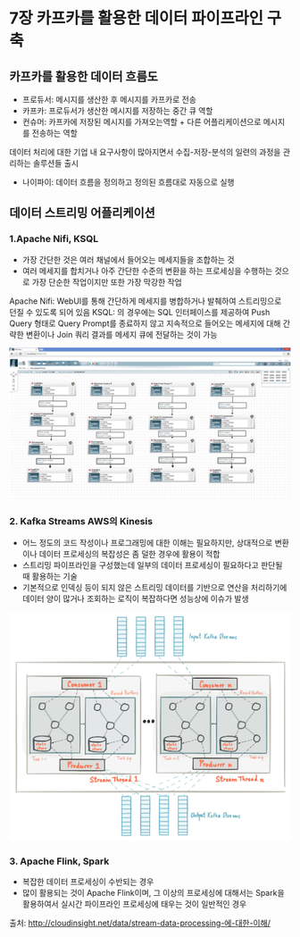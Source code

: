 # 7장 카프카를 활용한 데이터 파이프라인 구축

## 카프카를 활용한 데이터 흐름도
- 프로듀서: 메시지를 생산한 후 메시지를 카프카로 전송
- 카프카: 프로듀서가 생산한 메시지를 저장하는 중간 큐 역할
- 컨슈머: 카프카에 저장된 메시지를 가져오는역할 + 다른 어플리케이션으로 메시지를 전송하는 역할

데이터 처리에 대한 기업 내 요구사항이 많아지면서 수집-저장-분석의 일련의 과정을 관리하는 솔루션들 출시
- 나이파이: 데이터 흐름을 정의하고 정의된 흐름대로 자동으로 실행

## 데이터 스트리밍 어플리케이션

### 1.Apache Nifi, KSQL
- 가장 간단한 것은 여러 채널에서 들어오는 메세지들을 조합하는 것
- 여러 메세지를 합치거나 아주 간단한 수준의 변환을 하는 프로세싱을 수행하는 것으로 가장 단순한 작업이지만 또한 가장 막강한 작업

Apache Nifi: WebUI를 통해 간단하게 메세지를 병합하거나 발췌하여 스트리밍으로 던질 수 있도록 되어 있음
KSQL: 의 경우에는 SQL 인터페이스를 제공하여 Push Query 형태로 Query Prompt를 종료하지 않고 지속적으로 들어오는 메세지에 대해 간략한 변환이나 Join 쿼리 결과를 메세지 큐에 전달하는 것이 가능

![img.png](img.png)

### 2. Kafka Streams AWS의 Kinesis
- 어느 정도의 코드 작성이나 프로그래밍에 대한 이해는 필요하지만, 상대적으로 변환이나 데이터 프로세싱의 복잡성은 좀 덜한 경우에 활용이 적합
- 스트리밍 파이프라인을 구성했는데 일부의 데이터 프로세싱이 필요하다고 판단될 때 활용하는 기술
-  기본적으로 인덱싱 등이 되지 않은 스트리밍 데이터를 기반으로 연산을 처리하기에 데이터 양이 많거나 조회하는 로직이 복잡하다면 성능상에 이슈가 발생

![img_1.png](img_1.png)

### 3. Apache Flink, Spark
- 복잡한 데이터 프로세싱이 수반되는 경우
- 많이 활용되는 것이 Apache Flink이며, 그 이상의 프로세싱에 대해서는 Spark을 활용하여서 실시간 파이프라인 프로세싱에 태우는 것이 일반적인 경우

출처: http://cloudinsight.net/data/stream-data-processing-에-대한-이해/